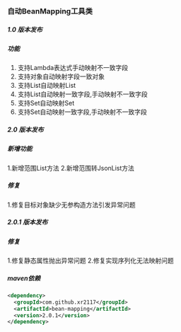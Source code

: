 ### 自动BeanMapping工具类
##### 1.0 版本发布
##### 功能
1. 支持Lambda表达式手动映射不一致字段
2. 支持对象自动映射字段一致对象
3. 支持List自动映射List
4. 支持List自动映射一致字段,手动映射不一致字段
5. 支持Set自动映射Set
6. 支持Set自动映射一致字段,手动映射不一致字段

##### 2.0 版本发布
##### 新增功能
1.新增范围List方法
2.新增范围转JsonList方法
##### 修复
1.修复目标对象缺少无参构造方法引发异常问题

##### 2.0.1 版本发布
##### 修复
1.修复静态属性抛出异常问题
2.修复实现序列化无法映射问题

##### maven依赖
```xml
<dependency>
  <groupId>com.github.xr2117</groupId>
  <artifactId>bean-mapping</artifactId>
  <version>2.0.1</version>
</dependency>
```
